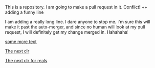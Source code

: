 This is a repository.  I am going to make a pull request in it.
Conflict!
++ adding a funny line

I am adding a really long line.  I dare anyone to stop me.  I'm sure this will make it
past the auto-merger, and since no human will look at my pull request, I will definitely
get my change merged in.  Hahahaha!

[some more text](README.md)

[The next dir](dir/file.md)

[The next dir for reals](https://github.com/cbuckey-uda/pr-test/blob/master/dir/file.md)
